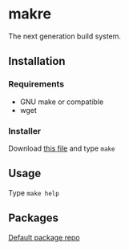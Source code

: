 # makre
The next generation build system.
## Installation
### Requirements
- GNU make or compatible
- wget
### Installer
Download [this file](https://github.com/nift4/makre/raw/master/Makefile) and type `make`
## Usage
Type `make help`
## Packages
[Default package repo](https://nift4.github.io/makre-packages/)
